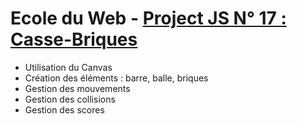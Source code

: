 # Ecole du Web - [Project JS N° 17 : Casse-Briques](https://www.ecole-du-web.net/)
* Utilisation du Canvas
* Création des éléments : barre, balle, briques
* Gestion des mouvements
* Gestion des collisions
* Gestion des scores
